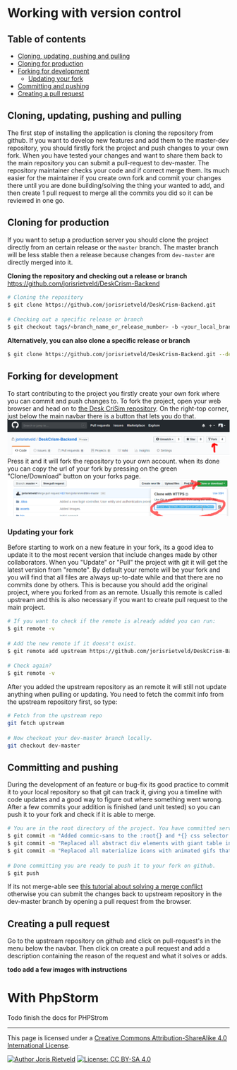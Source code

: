 # Working with version control

[TOC]: # "Table of contents"

## Table of contents
- [Cloning, updating, pushing and pulling](#cloning-updating-pushing-and-pulling)
- [Cloning for production](#cloning-for-production)
- [Forking for development](#forking-for-development)
    - [Updating your fork](#updating-your-fork)
- [Committing and pushing](#committing-and-pushing)
- [Creating a pull request](#creating-a-pull-request)

## Cloning, updating, pushing and pulling
The first step of installing the application is cloning the repository
from github. If you want to develop new features and add them to the
master-dev repository, you should firstly fork the project and push
changes to your own fork. When you have tested your changes and want to
share them back to the main repository you can submit a pull-request to
dev-master. The repository maintainer checks your code and if correct
merge them. Its much easier for the maintainer if you create own fork
and commit your changes there until you are done building/solving the
thing your wanted to add, and then create 1 pull request to merge all
the commits you did so it can be reviewed in one go.

## Cloning for production
If you want to setup a production server you should clone the project
directly from an certain release or the `master` branch. The master
branch will be less stable then a release because changes from
`dev-master` are directly merged into it.

**Cloning the repository and
checking out a release or branch**
https://github.com/jorisrietveld/DeskCrism-Backend
```bash
# Cloning the repository 
$ git clone https://github.com/jorisrietveld/DeskCrism-Backend.git

# Checking out a specific release or branch  
$ git checkout tags/<branch_name_or_release_number> -b <your_local_branch_name>
```

**Alternatively, you can also clone a specific release or branch**

```bash
$ git clone https://github.com/jorisrietveld/DeskCrism-Backend.git --depth 1 -b <release-number>
```

## Forking for development
To start contributing to the project you firstly create your own fork
where you can commit and push changes to. To fork the project, open your
web browser and head on to
[the Desk CriSim repository](https://github.com/jorisrietveld/DeskCrism-Backend).
On the right-top corner, just below the main navbar there is a button
that lets you do that. 
![github fork button](resources/github_fork_button.png)
Press it and it will fork the repository to your
own account. when its done you can copy the url of your fork by pressing
on the green "Clone/Download" button on your forks page.
![github clone repo](resources/github_clone_repo.png)

### Updating your fork
Before starting to work on a new feature in your fork, its a good idea
to update it to the most recent version that include changes made by
other collaborators. When you "Update" or "Pull" the project with git it
will get the latest version from "remote". By default your remote will
be your fork and you will find that all files are always up-to-date
while and that there are no commits done by others. This is because you
should add the original project, where you forked from as an remote.
Usually this remote is called upstream and this is also necessary if you
want to create pull request to the main project.

```bash
# If you want to check if the remote is already added you can run:
$ git remote -v

# Add the new remote if it doesn't exist.
$ git remote add upstream https://github.com/jorisrietveld/DeskCrism-Backend.git

# Check again?
$ git remote -v

```

After you added the upstream repository as an remote it will still not
update anything when pulling or updating. You need to fetch the commit
info from the upstream repository first, so type:

```bash
# Fetch from the upstream repo
git fetch upstream

# Now checkout your dev-master branch locally.
git checkout dev-master
```
<!--git merge upstream/master-->
## Committing and pushing
During the development of an feature or bug-fix its good practice to
commit it to your local repository so that git can track it, giving you
a timeline with code updates and a good way to figure out where
something went wrong. After a few commits your addition is finished (and
unit tested) so you can push it to your fork and check if it is able to
merge.

```bash
# You are in the root directory of the project. You have committed serveral times with:
$ git commit -m "Added commic-sans to the :root{} and *{} css selector of the site"
$ git commit -m "Replaced all abstract div elements with giant table in table magic"
$ git commit -m "Replaced all materialize icons with animated gifs that may trigger Epilepsy"

# Done committing you are ready to push it to your fork on github.
$ git push
```

If its not merge-able see
[this tutorial about solving a merge conflict]() otherwise you can
submit the changes back to upstream repository in the dev-master branch
by opening a pull request from the browser.

## Creating a pull request
Go to the upstream repository on github and click on pull-request's in
the menu below the navbar. Then click on create a pull request and add a
description containing the reason of the request and what it solves or
adds.

**todo add a few images with instructions**

# With PhpStorm

Todo finish the docs for PHPStrom

<!--
## Cloning for production
## Forking for development
## Updating your fork
## Commiting
## Creating a pull request
-->


<hr>
This page is licensed under a <a rel="license" href="http://creativecommons.org/licenses/by-sa/4.0/">Creative Commons Attribution-ShareAlike 4.0 International License</a>.

[![Author Joris Rietveld](https://img.shields.io/badge/Author-Joris%20Rietveld-blue.svg)](https://github.com/jorisrietveld)
[![License: CC BY-SA 4.0](https://img.shields.io/badge/License-CC%20BY--SA%204.0-lightgrey.svg)](https://creativecommons.org/licenses/by-sa/4.0/)

